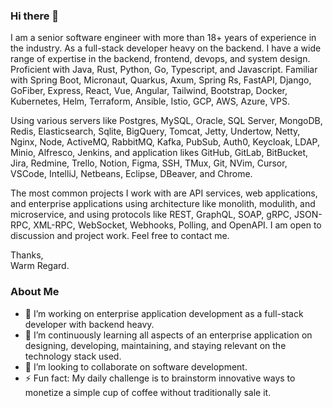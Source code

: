 ### Hi there 👋
I am a senior software engineer with more than 18+ years of experience in the industry. As a full-stack developer heavy on the backend. I have a wide range of expertise in the backend, frontend, devops, and system design. Proficient with Java, Rust, Python, Go, Typescript, and Javascript. Familiar with Spring Boot, Micronaut, Quarkus, Axum, Spring Rs, FastAPI, Django, GoFiber, Express, React, Vue, Angular, Tailwind, Bootstrap, Docker, Kubernetes, Helm, Terraform, Ansible, Istio, GCP, AWS, Azure, VPS.  

Using various servers like Postgres, MySQL, Oracle, SQL Server, MongoDB, Redis, Elasticsearch, Sqlite, BigQuery, Tomcat, Jetty, Undertow, Netty, Nginx, Node, ActiveMQ, RabbitMQ, Kafka, PubSub, Auth0, Keycloak, LDAP, Minio, Alfresco, Jenkins, and application likes GitHub, GitLab, BitBucket, Jira, Redmine, Trello, Notion, Figma, SSH, TMux, Git, NVim, Cursor, VSCode, IntelliJ, Netbeans, Eclipse, DBeaver, and Chrome.  

The most common projects I work with are API services, web applications, and enterprise applications using architecture like monolith, modulith, and microservice, and using protocols like REST, GraphQL, SOAP, gRPC, JSON-RPC, XML-RPC, WebSocket, Webhooks, Polling, and OpenAPI. I am open to discussion and project work. Feel free to contact me.  

Thanks,  
Warm Regard.  

### About Me
- 🔭 I’m working on enterprise application development as a full-stack developer with backend heavy.
- 🌱 I’m continuously learning all aspects of an enterprise application on designing, developing, maintaining, and staying relevant on the technology stack used.
- 👯 I’m looking to collaborate on software development.
- ⚡ Fun fact: My daily challenge is to brainstorm innovative ways to monetize a simple cup of coffee without traditionally sale it.


<!--
**einsteinjava/einsteinjava** is a ✨ _special_ ✨ repository because its `README.md` (this file) appears on your GitHub profile.

Here are some ideas to get you started:

- 🔭 I’m currently working on ...
- 🌱 I’m currently learning ...
- 👯 I’m looking to collaborate on ...
- 🤔 I’m looking for help with ...
- 💬 Ask me about ...
- 📫 How to reach me: ...
- 😄 Pronouns: ...
- ⚡ Fun fact: ...
-->
